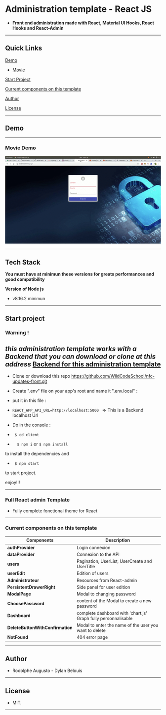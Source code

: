 
# Administration template - React JS

  

-  **Front end administration made with React, Material UI Hooks, React Hooks and React-Admin**

  
---  

## Quick Links


[Demo](#demo)

-  [Movie](#movie-demo)

[Start Project](#Start-project)

[Current components on this template](#Current-components-on-this-template)

[Author](#author)

[License](#license)


---
## Demo
---
### Movie Demo

![!Demogif](movieDemo.gif)

---
 

## Tech Stack

 **You must have at minimun these versions for greats performances and good compatibility**

 **Version of Node js**
-    v8.16.2 minimun

--- 

## Start project

### Warning ! 
***this administration template works with a Backend that you can download or clone at this address***
[Backend for this administration template](https://github.com/WildCodeSchool/nfc-updates-back.git)
---

- Clone or download this repo https://github.com/WildCodeSchool/nfc-updates-front.git

- Create ".env" file  on your app's root and name it ".env.local" : 
- put it in this file :
-  ``` REACT_APP_API_URL=http://localhost:5000  ```  => This is a Backend localhost Url

- Do in the console :

-  ``` $ cd client```

-  ```  $ npm i``` or ``` $ npm install ```

to install the dependencies and

-  ``` $ npm start```

to start project.

  

enjoy!!!

---  

### Full React admin Template

  - Fully complete fonctional theme for React


---

### Current components on this template

| Components | Description |
| ------ | ------ |
| **authProvider** | Login connexion |
| **dataProvider** | Connexion to the API |
| **users** | Pagination, UserList, UserCreate and UserTitle |
| **userEdit** | Edition of users |  
| **Administrateur** | Resources from React-admin |
| **PersistentDrawerRight** | Side panel for user edition |
| **ModalPage** | Modal to changing password |
| **ChoosePassword** | content of the Modal to create a new password |
| **Dashboard** | complete dashboard with 'chart.js' Graph fully personnalisable |
| **DeleteButtonWithConfirmation** | Modal to enter the name of the user you want to delete |
| **NotFound** | 404 error page |

---

  

## Author

  

- Rodolphe Augusto - Dylan Belouis

  

---

  

## License

  

- MIT.

  

---

  


